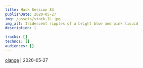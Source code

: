 ```yaml
---
title: Hack Session 83
publishDate: 2020-05-27
img: /assets/stock-1L.jpg
img_alt: Iridescent ripples of a bright blue and pink liquid
description: |

tracks: []
technos: []
audiences: []
---
```




[olange](https://github.com/olange) | 2020-05-27


